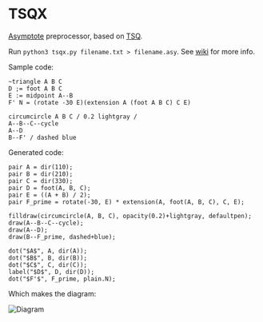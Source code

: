 # TSQX

[Asymptote](https://www.artofproblemsolving.com/wiki/index.php/Asymptote_(Vector_Graphics_Language)) preprocessor, based on [TSQ](https://github.com/vEnhance/dotfiles/blob/main/py-scripts/tsq.py).

Run `python3 tsqx.py filename.txt > filename.asy`. See [wiki](https://github.com/cjquines/tsqx/wiki/Documentation) for more info.

Sample code:

```
~triangle A B C
D ;= foot A B C
E := midpoint A--B
F' N = (rotate -30 E)(extension A (foot A B C) C E)

circumcircle A B C / 0.2 lightgray /
A--B--C--cycle
A--D
B--F' / dashed blue
```

Generated code:

```
pair A = dir(110);
pair B = dir(210);
pair C = dir(330);
pair D = foot(A, B, C);
pair E = ((A + B) / 2);
pair F_prime = rotate(-30, E) * extension(A, foot(A, B, C), C, E);

filldraw(circumcircle(A, B, C), opacity(0.2)+lightgray, defaultpen);
draw(A--B--C--cycle);
draw(A--D);
draw(B--F_prime, dashed+blue);

dot("$A$", A, dir(A));
dot("$B$", B, dir(B));
dot("$C$", C, dir(C));
label("$D$", D, dir(D));
dot("$F'$", F_prime, plain.N);
```

Which makes the diagram:

![Diagram](sample.png)
